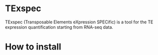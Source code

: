 # TExspec

TExspec (Transposable Elements eXpression SPECific) is a tool for the TE expression quantification starting from RNA-seq data.

# How to install

